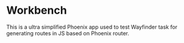 # Workbench

This is a ultra simplified Phoenix app used to test Wayfinder task for
generating routes in JS based on Phoenix router.

